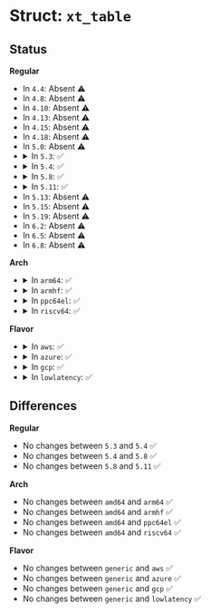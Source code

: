 # Struct: <code>xt_table</code>

## Status
<b>Regular</b>
<ul>
<li>
In <code>4.4</code>: Absent ⚠️
</li>
<li>
In <code>4.8</code>: Absent ⚠️
</li>
<li>
In <code>4.10</code>: Absent ⚠️
</li>
<li>
In <code>4.13</code>: Absent ⚠️
</li>
<li>
In <code>4.15</code>: Absent ⚠️
</li>
<li>
In <code>4.18</code>: Absent ⚠️
</li>
<li>
In <code>5.0</code>: Absent ⚠️
</li>
<li>
<details>
<summary>In <code>5.3</code>: ✅</summary>

```c
struct xt_table {
    struct list_head list;
    unsigned int valid_hooks;
    struct xt_table_info *private;
    struct module *me;
    u_int8_t af;
    int priority;
    int (*table_init)(struct net *);
    const const char[32] name;
};
```
</details>
</li>
<li>
<details>
<summary>In <code>5.4</code>: ✅</summary>

```c
struct xt_table {
    struct list_head list;
    unsigned int valid_hooks;
    struct xt_table_info *private;
    struct module *me;
    u_int8_t af;
    int priority;
    int (*table_init)(struct net *);
    const const char[32] name;
};
```
</details>
</li>
<li>
<details>
<summary>In <code>5.8</code>: ✅</summary>

```c
struct xt_table {
    struct list_head list;
    unsigned int valid_hooks;
    struct xt_table_info *private;
    struct module *me;
    u_int8_t af;
    int priority;
    int (*table_init)(struct net *);
    const const char[32] name;
};
```
</details>
</li>
<li>
<details>
<summary>In <code>5.11</code>: ✅</summary>

```c
struct xt_table {
    struct list_head list;
    unsigned int valid_hooks;
    struct xt_table_info *private;
    struct module *me;
    u_int8_t af;
    int priority;
    int (*table_init)(struct net *);
    const const char[32] name;
};
```
</details>
</li>
<li>
In <code>5.13</code>: Absent ⚠️
</li>
<li>
In <code>5.15</code>: Absent ⚠️
</li>
<li>
In <code>5.19</code>: Absent ⚠️
</li>
<li>
In <code>6.2</code>: Absent ⚠️
</li>
<li>
In <code>6.5</code>: Absent ⚠️
</li>
<li>
In <code>6.8</code>: Absent ⚠️
</li>
</ul>
<b>Arch</b>
<ul>
<li>
<details>
<summary>In <code>arm64</code>: ✅</summary>

```c
struct xt_table {
    struct list_head list;
    unsigned int valid_hooks;
    struct xt_table_info *private;
    struct module *me;
    u_int8_t af;
    int priority;
    int (*table_init)(struct net *);
    const const char[32] name;
};
```
</details>
</li>
<li>
<details>
<summary>In <code>armhf</code>: ✅</summary>

```c
struct xt_table {
    struct list_head list;
    unsigned int valid_hooks;
    struct xt_table_info *private;
    struct module *me;
    u_int8_t af;
    int priority;
    int (*table_init)(struct net *);
    const const char[32] name;
};
```
</details>
</li>
<li>
<details>
<summary>In <code>ppc64el</code>: ✅</summary>

```c
struct xt_table {
    struct list_head list;
    unsigned int valid_hooks;
    struct xt_table_info *private;
    struct module *me;
    u_int8_t af;
    int priority;
    int (*table_init)(struct net *);
    const const char[32] name;
};
```
</details>
</li>
<li>
<details>
<summary>In <code>riscv64</code>: ✅</summary>

```c
struct xt_table {
    struct list_head list;
    unsigned int valid_hooks;
    struct xt_table_info *private;
    struct module *me;
    u_int8_t af;
    int priority;
    int (*table_init)(struct net *);
    const const char[32] name;
};
```
</details>
</li>
</ul>
<b>Flavor</b>
<ul>
<li>
<details>
<summary>In <code>aws</code>: ✅</summary>

```c
struct xt_table {
    struct list_head list;
    unsigned int valid_hooks;
    struct xt_table_info *private;
    struct module *me;
    u_int8_t af;
    int priority;
    int (*table_init)(struct net *);
    const const char[32] name;
};
```
</details>
</li>
<li>
<details>
<summary>In <code>azure</code>: ✅</summary>

```c
struct xt_table {
    struct list_head list;
    unsigned int valid_hooks;
    struct xt_table_info *private;
    struct module *me;
    u_int8_t af;
    int priority;
    int (*table_init)(struct net *);
    const const char[32] name;
};
```
</details>
</li>
<li>
<details>
<summary>In <code>gcp</code>: ✅</summary>

```c
struct xt_table {
    struct list_head list;
    unsigned int valid_hooks;
    struct xt_table_info *private;
    struct module *me;
    u_int8_t af;
    int priority;
    int (*table_init)(struct net *);
    const const char[32] name;
};
```
</details>
</li>
<li>
<details>
<summary>In <code>lowlatency</code>: ✅</summary>

```c
struct xt_table {
    struct list_head list;
    unsigned int valid_hooks;
    struct xt_table_info *private;
    struct module *me;
    u_int8_t af;
    int priority;
    int (*table_init)(struct net *);
    const const char[32] name;
};
```
</details>
</li>
</ul>

## Differences
<b>Regular</b>
<ul>
<li>
No changes between <code>5.3</code> and <code>5.4</code> ✅
</li>
<li>
No changes between <code>5.4</code> and <code>5.8</code> ✅
</li>
<li>
No changes between <code>5.8</code> and <code>5.11</code> ✅
</li>
</ul>
<b>Arch</b>
<ul>
<li>
No changes between <code>amd64</code> and <code>arm64</code> ✅
</li>
<li>
No changes between <code>amd64</code> and <code>armhf</code> ✅
</li>
<li>
No changes between <code>amd64</code> and <code>ppc64el</code> ✅
</li>
<li>
No changes between <code>amd64</code> and <code>riscv64</code> ✅
</li>
</ul>
<b>Flavor</b>
<ul>
<li>
No changes between <code>generic</code> and <code>aws</code> ✅
</li>
<li>
No changes between <code>generic</code> and <code>azure</code> ✅
</li>
<li>
No changes between <code>generic</code> and <code>gcp</code> ✅
</li>
<li>
No changes between <code>generic</code> and <code>lowlatency</code> ✅
</li>
</ul>
